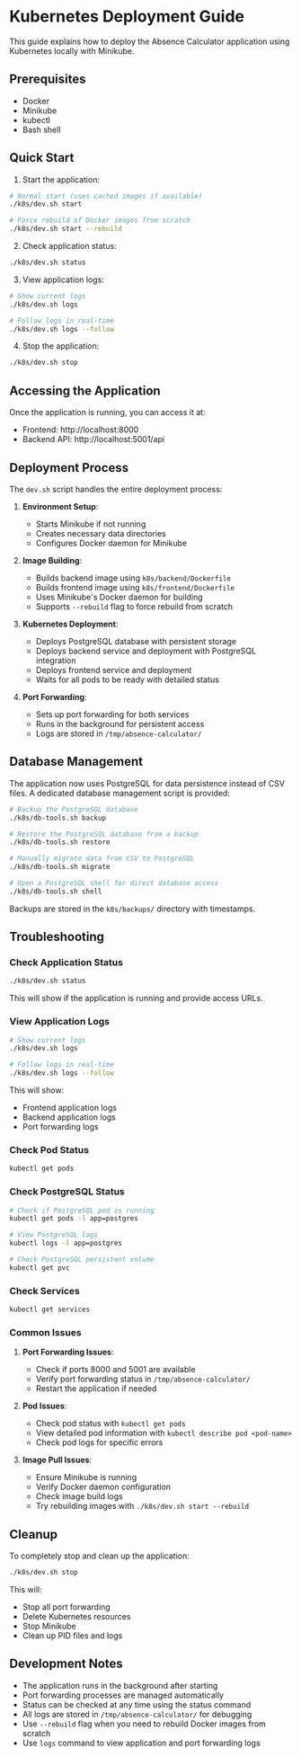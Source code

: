 # Kubernetes Deployment Guide

This guide explains how to deploy the Absence Calculator application using Kubernetes locally with Minikube.

## Prerequisites

- Docker
- Minikube
- kubectl
- Bash shell

## Quick Start

1. Start the application:
```bash
# Normal start (uses cached images if available)
./k8s/dev.sh start

# Force rebuild of Docker images from scratch
./k8s/dev.sh start --rebuild
```

2. Check application status:
```bash
./k8s/dev.sh status
```

3. View application logs:
```bash
# Show current logs
./k8s/dev.sh logs

# Follow logs in real-time
./k8s/dev.sh logs --follow
```

4. Stop the application:
```bash
./k8s/dev.sh stop
```

## Accessing the Application

Once the application is running, you can access it at:
- Frontend: http://localhost:8000
- Backend API: http://localhost:5001/api

## Deployment Process

The `dev.sh` script handles the entire deployment process:

1. **Environment Setup**:
   - Starts Minikube if not running
   - Creates necessary data directories
   - Configures Docker daemon for Minikube

2. **Image Building**:
   - Builds backend image using `k8s/backend/Dockerfile`
   - Builds frontend image using `k8s/frontend/Dockerfile`
   - Uses Minikube's Docker daemon for building
   - Supports `--rebuild` flag to force rebuild from scratch

3. **Kubernetes Deployment**:
   - Deploys PostgreSQL database with persistent storage
   - Deploys backend service and deployment with PostgreSQL integration
   - Deploys frontend service and deployment
   - Waits for all pods to be ready with detailed status

4. **Port Forwarding**:
   - Sets up port forwarding for both services
   - Runs in the background for persistent access
   - Logs are stored in `/tmp/absence-calculator/`

## Database Management

The application now uses PostgreSQL for data persistence instead of CSV files. A dedicated database management script is provided:

```bash
# Backup the PostgreSQL database
./k8s/db-tools.sh backup

# Restore the PostgreSQL database from a backup
./k8s/db-tools.sh restore

# Manually migrate data from CSV to PostgreSQL
./k8s/db-tools.sh migrate

# Open a PostgreSQL shell for direct database access
./k8s/db-tools.sh shell
```

Backups are stored in the `k8s/backups/` directory with timestamps.

## Troubleshooting

### Check Application Status
```bash
./k8s/dev.sh status
```
This will show if the application is running and provide access URLs.

### View Application Logs
```bash
# Show current logs
./k8s/dev.sh logs

# Follow logs in real-time
./k8s/dev.sh logs --follow
```
This will show:
- Frontend application logs
- Backend application logs
- Port forwarding logs

### Check Pod Status
```bash
kubectl get pods
```

### Check PostgreSQL Status
```bash
# Check if PostgreSQL pod is running
kubectl get pods -l app=postgres

# View PostgreSQL logs
kubectl logs -l app=postgres

# Check PostgreSQL persistent volume
kubectl get pvc
```

### Check Services
```bash
kubectl get services
```

### Common Issues

1. **Port Forwarding Issues**:
   - Check if ports 8000 and 5001 are available
   - Verify port forwarding status in `/tmp/absence-calculator/`
   - Restart the application if needed

2. **Pod Issues**:
   - Check pod status with `kubectl get pods`
   - View detailed pod information with `kubectl describe pod <pod-name>`
   - Check pod logs for specific errors

3. **Image Pull Issues**:
   - Ensure Minikube is running
   - Verify Docker daemon configuration
   - Check image build logs
   - Try rebuilding images with `./k8s/dev.sh start --rebuild`

## Cleanup

To completely stop and clean up the application:
```bash
./k8s/dev.sh stop
```

This will:
- Stop all port forwarding
- Delete Kubernetes resources
- Stop Minikube
- Clean up PID files and logs

## Development Notes

- The application runs in the background after starting
- Port forwarding processes are managed automatically
- Status can be checked at any time using the status command
- All logs are stored in `/tmp/absence-calculator/` for debugging
- Use `--rebuild` flag when you need to rebuild Docker images from scratch
- Use `logs` command to view application and port forwarding logs 